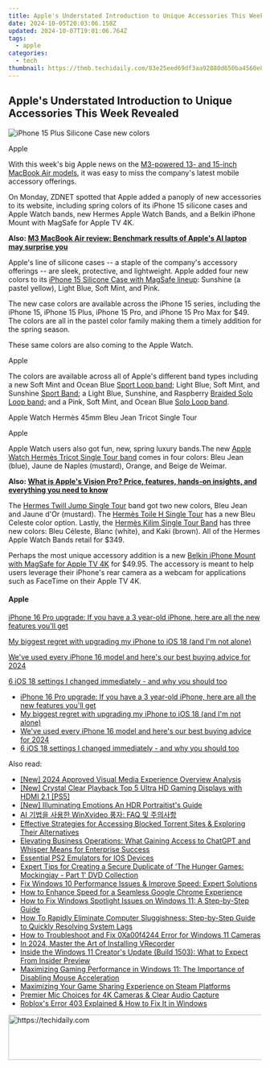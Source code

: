 ```yaml
---
title: Apple's Understated Introduction to Unique Accessories This Week Revealed
date: 2024-10-05T20:03:06.158Z
updated: 2024-10-07T19:01:06.764Z
tags:
  - apple
categories:
  - tech
thumbnail: https://thmb.techidaily.com/83e25eed69df3aa92880d650ba4560e8ba50f00f0835c8a9e56b3818bf712cbe.jpg
---
```


## Apple's Understated Introduction to Unique Accessories This Week Revealed

![iPhone 15 Plus Silicone Case new colors](https://www.zdnet.com/a/img/resize/99934390b8eacc7fbb4199262b6b728ea2cc530a/2024/03/05/6e965910-63b3-4cb3-8e54-97629076f8c6/2022-42.png?auto=webp&width=1280)

Apple

With this week's big Apple news on the [M3-powered 13- and 15-inch MacBook Air models](https://www.zdnet.com/article/m3-macbook-air-review/), it was easy to miss the company's latest mobile accessory offerings.

On Monday, ZDNET spotted that Apple added a panoply of new accessories to its website, including spring colors of its iPhone 15 silicone cases and Apple Watch bands, new Hermes Apple Watch Bands, and a Belkin iPhone Mount with MagSafe for Apple TV 4K. 

**Also: [M3 MacBook Air review: Benchmark results of Apple's AI laptop may surprise you](https://www.zdnet.com/article/m3-macbook-air-review/)**

Apple's line of silicone cases -- a staple of the company's accessory offerings -- are sleek, protective, and lightweight. Apple added four new colors to its [iPhone 15 Silicone Case with MagSafe lineup](https://apple.sjv.io/c/159047/435031/7613?&sharedid=zdnet&partnerpropertyid=1980086&u=https%3A%2F%2Fwww.apple.com%2Fshop%2Fproduct%2FMWNC3ZM%2FA%2Fiphone-15-silicone-case-with-magsafe-soft-mint&subId1=zd-%5F%5FCOM%5FCLICK%5FID%5F%5F-dtp): Sunshine (a pastel yellow), Light Blue, Soft Mint, and Pink. 

The new case colors are available across the iPhone 15 series, including the iPhone 15, iPhone 15 Plus, iPhone 15 Pro, and iPhone 15 Pro Max for $49\. The colors are all in the pastel color family making them a timely addition for the spring season.

These same colors are also coming to the Apple Watch. 

Apple

The colors are available across all of Apple's different band types including a new Soft Mint and Ocean Blue [Sport Loop band](https://apple.sjv.io/c/159047/435031/7613?&sharedid=zdnet&partnerpropertyid=1980086&u=https%3A%2F%2Fwww.apple.com%2Fshop%2Fproduct%2FMW4Q3AM%2FA%2F45mm-soft-mint-sport-loop%3Ffnode%3Dd5ecdbfaaca4991c1fd8183e6b86a882ccf16a51a054d7257b37752e28f843747d23cdc02eeb4c23b7c36e9607747c949aa680372bddd2688fcd2d028904d05d61192665396dcc73189a67320332453f5711603bf6e15c323e44f0caf89e832a&subId1=zd-%5F%5FCOM%5FCLICK%5FID%5F%5F-dtp); Light Blue, Soft Mint, and Sunshine [Sport Band](https://apple.sjv.io/c/159047/435031/7613?&sharedid=zdnet&partnerpropertyid=1980086&u=https%3A%2F%2Fwww.apple.com%2Fshop%2Fproduct%2FMWMP3AM%2FA%2F41mm-sunshine-sport-band-s-m%3Ffnode%3D177f9aabb48f14f2b9f1c51f2f3972a5a91bf0ac46a1fc3efbdd0ffc9f819c0b94c17c39f4e1080e9468319521177c548e896f6257bdbd57bf4b54d5ae29e60fc78090abc1fd842a78c0b480d8bcfe03&subId1=zd-%5F%5FCOM%5FCLICK%5FID%5F%5F-dtp); a Light Blue, Sunshine, and Raspberry [Braided Solo Loop band;](https://apple.sjv.io/c/159047/435031/7613?&sharedid=zdnet&partnerpropertyid=1980086&u=https%3A%2F%2Fwww.apple.com%2Fshop%2Fproduct%2FMWKE3AM%2FA%2F41mm-light-blue-braided-solo-loop-size-1%3Ffnode%3D177f9aabb48f14f2b9f1c51f2f3972a5a91bf0ac46a1fc3efbdd0ffc9f819c0b94c17c39f4e1080e9468319521177c548e896f6257bdbd57bf4b54d5ae29e60fc78090abc1fd842a78c0b480d8bcfe03&subId1=zd-%5F%5FCOM%5FCLICK%5FID%5F%5F-dtp) and a Pink, Soft Mint, and Ocean Blue [Solo Loop band](https://apple.sjv.io/c/159047/435031/7613?&sharedid=zdnet&partnerpropertyid=1980086&u=https%3A%2F%2Fwww.apple.com%2Fshop%2Fproduct%2FMWEE3AM%2FA%2F41mm-pink-solo-loop-size-1%3Ffnode%3D177f9aabb48f14f2b9f1c51f2f3972a5a91bf0ac46a1fc3efbdd0ffc9f819c0b94c17c39f4e1080e9468319521177c548e896f6257bdbd57bf4b54d5ae29e60fc78090abc1fd842a78c0b480d8bcfe03&subId1=zd-%5F%5FCOM%5FCLICK%5FID%5F%5F-dtp). 

Apple Watch Hermès 45mm Bleu Jean Tricot Single Tour

Apple

Apple Watch users also got fun, new, spring luxury bands.The new [Apple Watch Hermès Tricot Single Tour band](https://apple.sjv.io/c/159047/435031/7613?&sharedid=zdnet&partnerpropertyid=1980086&u=https%3A%2F%2Fwww.apple.com%2Fshop%2Fproduct%2FMWP73AM%2FA%2Fapple-watch-herm%25C3%25A8s-41mm-jaune-de-naples-tricot-single-tour%3Ffnode%3D177f9aabb48f14f2b9f1c51f2f3972a5a91bf0ac46a1fc3efbdd0ffc9f819c0b94c17c39f4e1080e9468319521177c548e896f6257bdbd57bf4b54d5ae29e60fc78090abc1fd842a78c0b480d8bcfe03&subId1=zd-%5F%5FCOM%5FCLICK%5FID%5F%5F-dtp) comes in four colors: Bleu Jean (blue), Jaune de Naples (mustard), Orange, and Beige de Weimar. 

**Also: [What is Apple's Vision Pro? Price, features, hands-on insights, and everything you need to know](https://www.zdnet.com/article/what-is-apples-vision-pro-price-features-hands-on-insights-and-everything-you-need-to-know/)**

The [Hermes Twill Jump Single Tour](https://apple.sjv.io/c/159047/435031/7613?&sharedid=zdnet&partnerpropertyid=1980086&u=https%3A%2F%2Fwww.apple.com%2Fshop%2Fproduct%2FMWP63AM%2FA%2Fapple-watch-herm%25C3%25A8s-41mm-bleu-c%25C3%25A9leste-bleu-jean-twill-jump-single-tour%3Ffnode%3D177f9aabb48f14f2b9f1c51f2f3972a5a91bf0ac46a1fc3efbdd0ffc9f819c0b94c17c39f4e1080e9468319521177c548e896f6257bdbd57bf4b54d5ae29e60fc78090abc1fd842a78c0b480d8bcfe03&subId1=zd-%5F%5FCOM%5FCLICK%5FID%5F%5F-dtp) band got two new colors, Bleu Jean and Jaune d'Or (mustard). The [Hermès Toile H Single Tour](https://apple.sjv.io/c/159047/435031/7613?&sharedid=zdnet&partnerpropertyid=1980086&u=https%3A%2F%2Fwww.apple.com%2Fshop%2Fproduct%2FMWNW3AM%2FA%2Fapple-watch-herm%25C3%25A8s-45mm-bleu-c%25C3%25A9leste-%25C3%25A9cru-toile-h-single-tour%3Ffnode%3D177f9aabb48f14f2b9f1c51f2f3972a5a91bf0ac46a1fc3efbdd0ffc9f819c0b94c17c39f4e1080e9468319521177c548e896f6257bdbd57bf4b54d5ae29e60fc78090abc1fd842a78c0b480d8bcfe03&subId1=zd-%5F%5FCOM%5FCLICK%5FID%5F%5F-dtp) has a new Bleu Celeste color option. Lastly, the [Hermès Kilim Single Tour Band](https://apple.sjv.io/c/159047/435031/7613?&sharedid=zdnet&partnerpropertyid=1980086&u=https%3A%2F%2Fwww.apple.com%2Fshop%2Fproduct%2FMWNY3AM%2FA%2Fapple-watch-herm%25C3%25A8s-41mm-bleu-c%25C3%25A9leste-kilim-single-tour%3Ffnode%3D177f9aabb48f14f2b9f1c51f2f3972a5a91bf0ac46a1fc3efbdd0ffc9f819c0b94c17c39f4e1080e9468319521177c548e896f6257bdbd57bf4b54d5ae29e60fc78090abc1fd842a78c0b480d8bcfe03&subId1=zd-%5F%5FCOM%5FCLICK%5FID%5F%5F-dtp) has three new colors: Bleu Céleste, Blanc (white), and Kaki (brown). All of the Hermes Apple Watch Bands retail for $349\. 

Perhaps the most unique accessory addition is a new [Belkin iPhone Mount with MagSafe for Apple TV 4K](https://apple.sjv.io/c/159047/435031/7613?&sharedid=zdnet&partnerpropertyid=1980086&u=https%3A%2F%2Fwww.apple.com%2Fshop%2Fproduct%2FHR1V2ZM%2FA%2Fbelkin-iphone-mount-with-magsafe-for-apple-tv-4k%3Ffnode%3Dc42550d3cb55b0a3fb06de92ba08d6df619c4061c94715d0e1eb027fdbc2e9adccfb0346446e9a819a7de8c6270ee964344e2d1662158a62b66e8271f3c72deb4b3a4b7f1d4b924b568521dca231d89d5dd6301455a03b484d1bab7012d8eacb&subId1=zd-%5F%5FCOM%5FCLICK%5FID%5F%5F-dtp) for $49.95\. The accessory is meant to help users leverage their iPhone's rear camera as a webcam for applications such as FaceTime on their Apple TV 4K. 

#### Apple

[iPhone 16 Pro upgrade: If you have a 3 year-old iPhone, here are all the new features you'll get](https://www.zdnet.com/article/iphone-16-pro-and-pro-max-hands-on/ "iPhone 16 Pro upgrade: If you have a 3 year-old iPhone, here are all the new features you'll get")

[My biggest regret with upgrading my iPhone to iOS 18 (and I'm not alone)](https://www.zdnet.com/article/my-biggest-regret-with-upgrading-my-iphone-to-ios-18-and-im-not-alone/ "My biggest regret with upgrading my iPhone to iOS 18 (and I'm not alone)")

[We've used every iPhone 16 model and here's our best buying advice for 2024](https://www.zdnet.com/article/iphone-16-pro-max-buying-advice-2024/ "We've used every iPhone 16 model and here's our best buying advice for 2024")

[6 iOS 18 settings I changed immediately - and why you should too](https://www.zdnet.com/article/6-ios-18-settings-i-changed-immediately-and-why-you-should-too/ "6 iOS 18 settings I changed immediately - and why you should too")

* [iPhone 16 Pro upgrade: If you have a 3 year-old iPhone, here are all the new features you'll get](https://www.zdnet.com/article/iphone-16-pro-and-pro-max-hands-on/ "iPhone 16 Pro upgrade: If you have a 3 year-old iPhone, here are all the new features you'll get")
* [My biggest regret with upgrading my iPhone to iOS 18 (and I'm not alone)](https://www.zdnet.com/article/my-biggest-regret-with-upgrading-my-iphone-to-ios-18-and-im-not-alone/ "My biggest regret with upgrading my iPhone to iOS 18 (and I'm not alone)")
* [We've used every iPhone 16 model and here's our best buying advice for 2024](https://www.zdnet.com/article/iphone-16-pro-max-buying-advice-2024/ "We've used every iPhone 16 model and here's our best buying advice for 2024")
* [6 iOS 18 settings I changed immediately - and why you should too](https://www.zdnet.com/article/6-ios-18-settings-i-changed-immediately-and-why-you-should-too/ "6 iOS 18 settings I changed immediately - and why you should too")

<ins class="adsbygoogle"
     style="display:block"
     data-ad-format="autorelaxed"
     data-ad-client="ca-pub-7571918770474297"
     data-ad-slot="1223367746"></ins>

<ins class="adsbygoogle"
     style="display:block"
     data-ad-client="ca-pub-7571918770474297"
     data-ad-slot="8358498916"
     data-ad-format="auto"
     data-full-width-responsive="true"></ins>

<span class="atpl-alsoreadstyle">Also read:</span>
<div><ul>
<li><a href="https://article-files.techidaily.com/new-2024-approved-visual-media-experience-overview-analysis/"><u>[New] 2024 Approved Visual Media Experience Overview Analysis</u></a></li>
<li><a href="https://video-screen-grab.techidaily.com/new-crystal-clear-playback-top-5-ultra-hd-gaming-displays-with-hdmi-21-ps5/"><u>[New] Crystal Clear Playback Top 5 Ultra HD Gaming Displays with HDMI 2.1 [PS5]</u></a></li>
<li><a href="https://some-techniques.techidaily.com/new-illuminating-emotions-an-hdr-portraitists-guide/"><u>[New] Illuminating Emotions An HDR Portraitist's Guide</u></a></li>
<li><a href="https://discover-helper.techidaily.com/ai-winxvideo-faq/"><u>AI 기법을 사용한 WinXvideo 풍자: FAQ 및 주의사항</u></a></li>
<li><a href="https://techno-recovery.techidaily.com/effective-strategies-for-accessing-blocked-torrent-sites-and-exploring-their-alternatives/"><u>Effective Strategies for Accessing Blocked Torrent Sites & Exploring Their Alternatives</u></a></li>
<li><a href="https://tech-revival.techidaily.com/elevating-business-operations-what-gaining-access-to-chatgpt-and-whisper-means-for-enterprise-success/"><u>Elevating Business Operations: What Gaining Access to ChatGPT and Whisper Means for Enterprise Success</u></a></li>
<li><a href="https://screen-recording.techidaily.com/essential-ps2-emulators-for-ios-devices/"><u>Essential PS2 Emulators for IOS Devices</u></a></li>
<li><a href="https://tech-haven.techidaily.com/expert-tips-for-creating-a-secure-duplicate-of-the-hunger-games-mockingjay-part-1-dvd-collection/"><u>Expert Tips for Creating a Secure Duplicate of 'The Hunger Games: Mockingjay - Part 1' DVD Collection</u></a></li>
<li><a href="https://techno-recovery.techidaily.com/fix-windows-10-performance-issues-and-improve-speed-expert-solutions/"><u>Fix Windows 10 Performance Issues & Improve Speed: Expert Solutions</u></a></li>
<li><a href="https://techno-recovery.techidaily.com/how-to-enhance-speed-for-a-seamless-google-chrome-experience/"><u>How to Enhance Speed for a Seamless Google Chrome Experience</u></a></li>
<li><a href="https://techno-recovery.techidaily.com/how-to-fix-windows-spotlight-issues-on-windows-11-a-step-by-step-guide/"><u>How to Fix Windows Spotlight Issues on Windows 11: A Step-by-Step Guide</u></a></li>
<li><a href="https://techno-recovery.techidaily.com/how-to-rapidly-eliminate-computer-sluggishness-step-by-step-guide-to-quickly-resolving-system-lags/"><u>How To Rapidly Eliminate Computer Sluggishness: Step-by-Step Guide to Quickly Resolving System Lags</u></a></li>
<li><a href="https://techno-recovery.techidaily.com/how-to-troubleshoot-and-fix-0xa00f4244-error-for-windows-11-cameras/"><u>How to Troubleshoot and Fix 0Xa00f4244 Error for Windows 11 Cameras</u></a></li>
<li><a href="https://screen-recording.techidaily.com/in-2024-master-the-art-of-installing-vrecorder/"><u>In 2024, Master the Art of Installing VRecorder</u></a></li>
<li><a href="https://techno-recovery.techidaily.com/inside-the-windows-11-creators-update-build-1503-what-to-expect-from-insider-preview/"><u>Inside the Windows 11 Creator's Update (Build 1503): What to Expect From Insider Preview</u></a></li>
<li><a href="https://techno-recovery.techidaily.com/maximizing-gaming-performance-in-windows-11-the-importance-of-disabling-mouse-acceleration/"><u>Maximizing Gaming Performance in Windows 11: The Importance of Disabling Mouse Acceleration</u></a></li>
<li><a href="https://techno-recovery.techidaily.com/maximizing-your-game-sharing-experience-on-steam-platforms/"><u>Maximizing Your Game Sharing Experience on Steam Platforms</u></a></li>
<li><a href="https://extra-hints.techidaily.com/premier-mic-choices-for-4k-cameras-and-clear-audio-capture/"><u>Premier Mic Choices for 4K Cameras & Clear Audio Capture</u></a></li>
<li><a href="https://games-able.techidaily.com/robloxs-error-403-explained-and-how-to-fix-it-in-windows/"><u>Roblox's Error 403 Explained & How to Fix It in Windows</u></a></li>
</ul></div>

<!-- affiliate ads begin -->
<a href="https://aligracehair.sjv.io/c/5597632/1884002/19272" target="_top" id="1884002">
  <img src="//a.impactradius-go.com/display-ad/19272-1884002" border="0" alt="https://techidaily.com" width="728" height="90"/>
</a>
<img height="0" width="0" src="https://aligracehair.sjv.io/i/5597632/1884002/19272" style="position:absolute;visibility:hidden;" border="0" />
<!-- affiliate ads end -->

